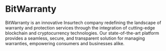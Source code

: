 # BitWarranty
BitWarranty is an innovative Insurtech company redefining the landscape of warranty and protection services through the integration of cutting-edge blockchain and cryptocurrency technologies. Our state-of-the-art platform provides a seamless, secure, and transparent solution for managing warranties, empowering consumers and businesses alike.
